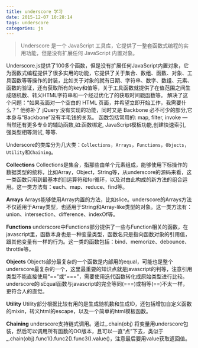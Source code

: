 ```yaml
---
title: underscore 学习
date: 2015-12-07 10:28:14
tags: underscore
categories: js
---
```

> Underscore 是一个 JavaScript 工具库，它提供了一整套函数式编程的实用功能，但是没有扩展任何 JavaScript 内置对象。

<!-- more -->

Underscore.js提供了100多个函数，但是没有扩展任何JavaScript内置对象，它为函数式编程提供了很多实用的功能，它提供了关于集合、数组、函数、对象、工具函数等等操作的封装，比如关于对象的就有日期、字符串、数字、数组、元素、函数的验证，还有获取所有的key和值等，关于工具函数就提供了在值范围之间生成随机数、转义HTML字符串和一个经过优化了的获取时间戳函数等。
解决了这个问题：“如果我面对一个空白的 HTML 页面，并希望立即开始工作，我需要什么？” 他弥补了 jQuery 没有实现的功能，同时又是 Backbone 必不可少的部分,它本身与“Backbone”没有半毛钱的关系。 函数包括常用的: map, filter, invoke — 当然还有更多专业的辅助函数,如:函数绑定, JavaScript模板功能,创建快速索引, 强类型相等测试, 等等.

Underscore的类库分为几大类：`Collections`，`Arrays`，`Functions`，`Objects`，`Utility`和`Chaining`。

**Collections**
Collections是集合，指那些由单个元素组成，能够使用下标操作的数据类型的统称，比如Array，Object，String等，从underscore的源码来看，这一类函数只用到最基本的[]运算符和for循环，以及对由此构成的新方法的组合运用。这一类方法有：each、map、reduce、find等。

**Arrays**
Arrays能够使用Array内置的方法，比如slice。underscore的Arrays方法不仅适用于Array类型，也适用于String和Array-like类型的对象。这一类方法有：union、intersection、difference、indexOf等。

**Functions**
underscore中Functions部分提供了一些与Function相关的函数，在javascript里，函数本身也是一种变量类型，函数名只是指向函数对象的引用值，跟其他变量有一样的行为。这一类的函数包括：bind、memorize、debounce、throttle等。

**Objects**
Objects部分最复杂的一个函数是内部用的equal，可能也是整个underscore最复杂的一个，这里最重要的知识点就是javascript的判等，注意引用类型不能直接使用“==”或“===”，需要使用迭代函数转化成原始类型进行比较。underscore的isEqual函数与javascript的完全等同(===)或相等(==)不太一样，更符合人的直觉。

**Utility**
Utility部分根据比较有用的是生成随机数和生成ID，还包括增加自定义函数的mixin，转义html的escape，以及一个简单的html模板函数。

**Chaining**
underscore支持链式调用。通过_.chain(obj) 将变量用underscore包装，然后可以调用所有函数的OO版本，且可以一直“点”下去，类似于_.chain(obj).func1().func2().func3().value()，注意最后要用value获取返回值。
